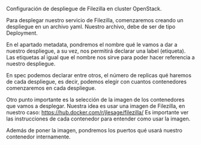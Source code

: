 Configuración de despliegue de Filezilla en cluster OpenStack.

Para desplegar nuestro servicio de Filezilla, comenzaremos creando un despliegue en un archivo yaml.
Nuestro archivo, debe de ser de tipo Deployment.

En el apartado metadata, pondremos el nombre qué le vamos a dar a nuestro despliegue, a su vez, nos permitirá declarar una label (etiqueta).
Las etiquetas al igual que el nombre nos sirve para poder hacer referencia a nuestro despliegue.

En spec podemos declarar entre otros, el número de replicas qué haremos de cada despliegue, es decir, podemos elegir con cuantos contenedores comenzaremos en cada despliegue.

Otro punto importante es la selección de la imagen de los contenedores que vamos a desplegar. 
Nuestra idea es usar una imagen de Filezilla, en nuestro caso: https://hub.docker.com/r/jlesage/filezilla/
Es importante ver las instrucciones de cada contenedor para entender como usar la imagen.

Además de poner la imagen, pondremos los puertos qué usará nuestro contenedor internamente.
